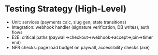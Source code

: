 # Testing Strategy (High-Level)

- Unit: services (payments calc, slug gen, state transitions)
- Integration: webhook handler (signature verification, DB writes), auth flows
- E2E: critical paths (paywall→checkout→webhook→accept→join→timer end)
- NFR checks: page load budget on paywall, accessibility checks (axe)

